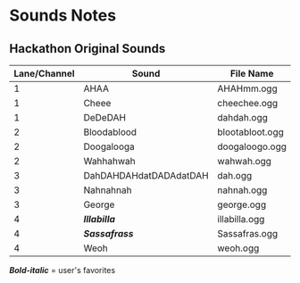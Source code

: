 # Sounds Notes

## Hackathon Original Sounds

Lane/Channel | Sound | File Name
-------------|-------|----------
 1 | AHAA | AHAHmm.ogg
1 | Cheee | cheechee.ogg
1 | DeDeDAH | dahdah.ogg
2 | Bloodablood | blootabloot.ogg
2 | Doogalooga | doogaloogo.ogg
2 | Wahhahwah | wahwah.ogg
3 | DahDAHDAHdatDADAdatDAH | dah.ogg
3 | Nahnahnah | nahnah.ogg
3 | George | george.ogg
4 | **_Illabilla_** | illabilla.ogg
4 | **_Sassafrass_** | Sassafras.ogg
4 | Weoh | weoh.ogg

**_Bold-italic_** = user's favorites


